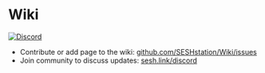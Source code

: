 # Wiki
[![Discord](https://img.shields.io/discord/490815363823566849?label=&logo=discord&logoColor=ffffff&color=7389D8&labelColor=6A7EC2)](https://sesh.link/id/)
- Contribute or add page to the wiki: [github.com/SESHstation/Wiki/issues](Issues)
- Join community to discuss updates: [sesh.link/discord](https://sesh.link/discord)
